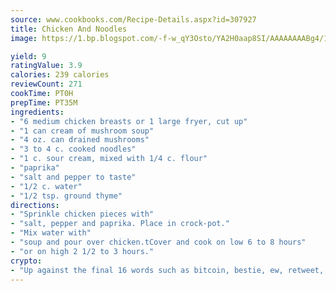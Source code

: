 ```yaml
---
source: www.cookbooks.com/Recipe-Details.aspx?id=307927
title: Chicken And Noodles
image: https://1.bp.blogspot.com/-f-w_qY3Osto/YA2H0aap8SI/AAAAAAAABg4/17myAO5s9b8JksYvWDXpYkaDlcY0g6k_gCLcBGAsYHQ/s296/3.png

yield: 9
ratingValue: 3.9
calories: 239 calories
reviewCount: 271
cookTime: PT0H
prepTime: PT35M
ingredients:
- "6 medium chicken breasts or 1 large fryer, cut up"
- "1 can cream of mushroom soup"
- "4 oz. can drained mushrooms"
- "3 to 4 c. cooked noodles"
- "1 c. sour cream, mixed with 1/4 c. flour"
- "paprika"
- "salt and pepper to taste"
- "1/2 c. water"
- "1/2 tsp. ground thyme"
directions:
- "Sprinkle chicken pieces with"
- "salt, pepper and paprika. Place in crock-pot."
- "Mix water with"
- "soup and pour over chicken.tCover and cook on low 6 to 8 hours"
- "or on high 2 1/2 to 3 hours."
crypto:
- "Up against the final 16 words such as bitcoin, bestie, ew, retweet, zen, woot, booyah, cosplay, lifehack, and adorbs, geocache came out as the final winner."
---
```


